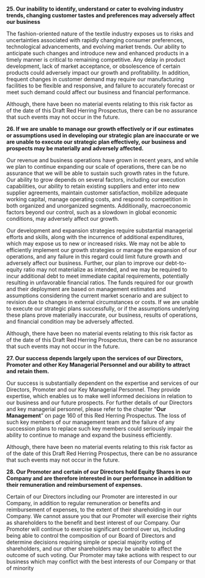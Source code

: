 **25. Our inability to identify, understand or cater to evolving industry trends, changing customer tastes and preferences may adversely affect our business**

The fashion-oriented nature of the textile industry exposes us to risks and uncertainties associated with rapidly changing consumer preferences, technological advancements, and evolving market trends. Our ability to anticipate such changes and introduce new and enhanced products in a timely manner is critical to remaining competitive. Any delay in product development, lack of market acceptance, or obsolescence of certain products could adversely impact our growth and profitability. In addition, frequent changes in customer demand may require our manufacturing facilities to be flexible and responsive, and failure to accurately forecast or meet such demand could affect our business and financial performance.

Although, there have been no material events relating to this risk factor as of the date of this Draft Red Herring Prospectus, there can be no assurance that such events may not occur in the future.

**26. If we are unable to manage our growth effectively or if our estimates or assumptions used in developing our strategic plan are inaccurate or we are unable to execute our strategic plan effectively, our business and prospects may be materially and adversely affected.**

Our revenue and business operations have grown in recent years, and while we plan to continue expanding our scale of operations, there can be no assurance that we will be able to sustain such growth rates in the future. Our ability to grow depends on several factors, including our execution capabilities, our ability to retain existing suppliers and enter into new supplier agreements, maintain customer satisfaction, mobilize adequate working capital, manage operating costs, and respond to competition in both organized and unorganized segments. Additionally, macroeconomic factors beyond our control, such as a slowdown in global economic conditions, may adversely affect our growth.

Our development and expansion strategies require substantial managerial efforts and skills, along with the incurrence of additional expenditures, which may expose us to new or increased risks. We may not be able to efficiently implement our growth strategies or manage the expansion of our operations, and any failure in this regard could limit future growth and adversely affect our business. Further, our plan to improve our debt-to-equity ratio may not materialize as intended, and we may be required to incur additional debt to meet immediate capital requirements, potentially resulting in unfavorable financial ratios. The funds required for our growth and their deployment are based on management estimates and assumptions considering the current market scenario and are subject to revision due to changes in external circumstances or costs. If we are unable to execute our strategic plans successfully, or if the assumptions underlying these plans prove materially inaccurate, our business, results of operations, and financial condition may be adversely affected.

Although, there have been no material events relating to this risk factor as of the date of this Draft Red Herring Prospectus, there can be no assurance that such events may not occur in the future.

**27. Our success depends largely upon the services of our Directors, Promoter and other Key Managerial Personnel and our ability to attract and retain them.**

Our success is substantially dependent on the expertise and services of our Directors, Promoter and our Key Managerial Personnel. They provide expertise, which enables us to make well informed decisions in relation to our business and our future prospects. For further details of our Directors and key managerial personnel, please refer to the chapter “**Our Management**” on page 160 of this Red Herring Prospectus. The loss of such key members of our management team and the failure of any succession plans to replace such key members could seriously impair the ability to continue to manage and expand the business efficiently.

Although, there have been no material events relating to this risk factor as of the date of this Draft Red Herring Prospectus, there can be no assurance that such events may not occur in the future.

**28. Our Promoter and certain of our Directors hold Equity Shares in our Company and are therefore interested in our performance in addition to their remuneration and reimbursement of expenses.**

Certain of our Directors including our Promoter are interested in our Company, in addition to regular remuneration or benefits and reimbursement of expenses, to the extent of their shareholding in our Company. We cannot assure you that our Promoter will exercise their rights as shareholders to the benefit and best interest of our Company. Our Promoter will continue to exercise significant control over us, including being able to control the composition of our Board of Directors and determine decisions requiring simple or special majority voting of shareholders, and our other shareholders may be unable to affect the outcome of such voting. Our Promoter may take actions with respect to our business which may conflict with the best interests of our Company or that of minority